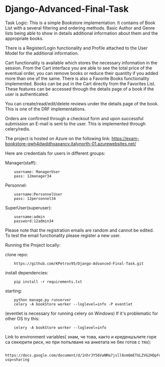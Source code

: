 # Django-Advanced-Final-Task

Task Logic:
This is a simple Bookstore implementation. 
It contains of Book List with a several filtering and ordering methods.
Basic Author and Genre lists being able to show in details additional information about them and the appropriate books. 

There is a Register/Login functionality and Profile attached to the User Model for the additional information.

Cart functionality is available which stores the necessary information in the session.
From the Cart interface you are able to see the total price of the eventual order, you can remove books or reduce their quantity if you added more than one of the same.
There is also a Favorite Books functionality implemented. Books can be put in the Cart directly from the Favorites List.
These features can be accessed through the details page of a book if the user is authenticated.

You can create/read/edit/delete reviews under the details page of the book. This is one of the DRF implementations.

Orders are confirmed through a checkout form and upon successful submission an E-mail is sent to the user. This is implemented through celery/redis.

 
The project is hosted on Azure on the following link:
    https://exam-bookstore-gwh4dwddhxaxancv.italynorth-01.azurewebsites.net/

Here are credentials for users in different groups:

Manager(staff):

        username: ManagerUser
        pass: 12manager34
Personnel:

        username:PersonnelUser
        pass: 12personnel34

SuperUser(superuser):

        username:admin
        password:12admin34


Please note that the registration emails are random and cannot be edited.
To test the email functionality please register a new user.


Running the Project locally:

clone repo:

        https://github.com/KPetrov95/Django-Advanced-Final-Task.git
    
install dependencies:

        pip install -r requirements.txt
    
starting:

        python manage.py runserver
        celery -A bookStore worker --loglevel=info -P eventlet


(eventlet is necessary for running celery on Windows)
If it's problematic for other OS try this:

        celery -A bookStore worker --loglevel=info


Link to environment variables( знам, че това, както и креденшълите горе са секюрити риск, но при попълване на анкетата не бях готов с тях):
    
     https://docs.google.com/document/d/1nhrJY56VaNMa7jsll8vmOmETULZVG2HOpFquec7KLjg/edit?usp=sharing
